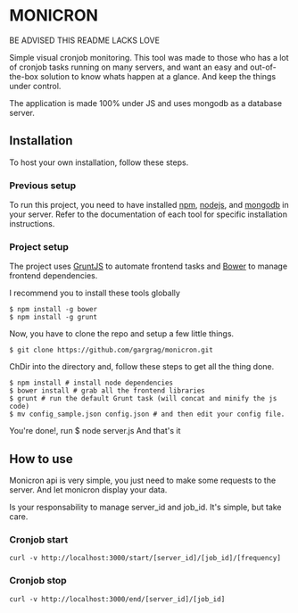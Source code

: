 # MONICRON

BE ADVISED THIS README LACKS LOVE

Simple visual cronjob monitoring.
This tool was made to those who has a lot of cronjob tasks running on many servers, and want an easy and out-of-the-box solution to know whats happen at a glance. And keep the things under control.

The application is made 100% under JS and uses mongodb as a database server.

## Installation

To host your own installation, follow these steps.

### Previous setup
To run this project, you need to have installed [npm](https://www.npmjs.org/), [nodejs](http://nodejs.org/), and [mongodb](http://www.mongodb.org/) in your server. Refer to the documentation of each tool for specific installation instructions.

### Project setup
The project uses [GruntJS](http://gruntjs.com) to automate frontend tasks and [Bower](http://bower.io/) to manage frontend dependencies.

I recommend you to install these tools globally

	$ npm install -g bower
	$ npm install -g grunt

Now, you have to clone the repo and setup a few little things.

	$ git clone https://github.com/gargrag/monicron.git

ChDir into the directory and, follow these steps to get all the thing done.

	$ npm install # install node dependencies
	$ bower install # grab all the frontend libraries
	$ grunt # run the default Grunt task (will concat and minify the js code)
	$ mv config_sample.json config.json # and then edit your config file.

You're done!, run 
	$ node server.js
And that's it

## How to use
Monicron api is very simple, you just need to make some requests to the server. And let monicron display your data.

Is your responsability to manage server_id and job_id. It's simple, but take care.


### Cronjob start

	curl -v http://localhost:3000/start/[server_id]/[job_id]/[frequency]
	
### Cronjob stop

	curl -v http://localhost:3000/end/[server_id]/[job_id]
	

	





 
